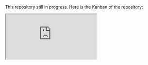 This repository still in progress.
Here is the Kanban of the repository:
<iframe src="https://bb4hn.notion.site/bb4hn/72ec119d442e422193c00d26ab94bf1c?v=34e7f8c7bd9044778cea57fe73e30e85"><\iframe>